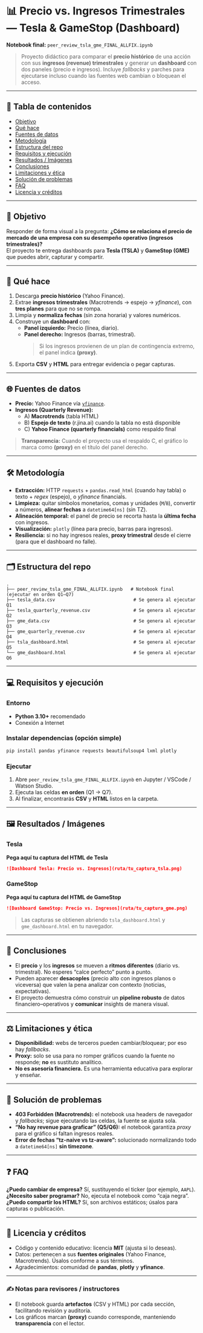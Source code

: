 # 📊 Precio vs. Ingresos Trimestrales — Tesla & GameStop (Dashboard)

**Notebook final:** `peer_review_tsla_gme_FINAL_ALLFIX.ipynb`  
> Proyecto didáctico para comparar el **precio histórico** de una acción con sus **ingresos (revenue) trimestrales** y generar un **dashboard** con dos paneles (precio e ingresos). Incluye *fallbacks* y parches para ejecutarse incluso cuando las fuentes web cambian o bloquean el acceso.

---

## 🧭 Tabla de contenidos
- [Objetivo](#objetivo)
- [Qué hace](#qué-hace)
- [Fuentes de datos](#fuentes-de-datos)
- [Metodología](#metodología)
- [Estructura del repo](#estructura-del-repo)
- [Requisitos y ejecución](#requisitos-y-ejecución)
- [Resultados / Imágenes](#resultados--imágenes)
- [Conclusiones](#conclusiones)
- [Limitaciones y ética](#limitaciones-y-ética)
- [Solución de problemas](#solución-de-problemas)
- [FAQ](#faq)
- [Licencia y créditos](#licencia-y-créditos)

---

## 🎯 Objetivo
Responder de forma visual a la pregunta: **¿Cómo se relaciona el precio de mercado de una empresa con su desempeño operativo (ingresos trimestrales)?**  
El proyecto te entrega dashboards para **Tesla (TSLA)** y **GameStop (GME)** que puedes abrir, capturar y compartir.

---

## 🧩 Qué hace
1. Descarga **precio histórico** (Yahoo Finance).
2. Extrae **ingresos trimestrales** (Macrotrends → espejo → *yfinance*), con **tres planes** para que no se rompa.
3. Limpia y **normaliza fechas** (sin zona horaria) y valores numéricos.
4. Construye un **dashboard** con:
   - **Panel izquierdo:** Precio (línea, diario).
   - **Panel derecho:** Ingresos (barras, trimestral).  
     > Si los ingresos provienen de un plan de contingencia extremo, el panel indica **(proxy)**.
5. Exporta **CSV** y **HTML** para entregar evidencia o pegar capturas.

---

## 🌐 Fuentes de datos
- **Precio:** Yahoo Finance vía [`yfinance`](https://github.com/ranaroussi/yfinance).  
- **Ingresos (Quarterly Revenue):**
  - A) **Macrotrends** (tabla HTML)
  - B) **Espejo de texto** (r.jina.ai) cuando la tabla no está disponible
  - C) **Yahoo Finance (quarterly financials)** como respaldo final

> **Transparencia:** Cuando el proyecto usa el respaldo C, el gráfico lo marca como **(proxy)** en el título del panel derecho.

---

## 🛠️ Metodología
- **Extracción:** HTTP `requests` + `pandas.read_html` (cuando hay tabla) o texto + *regex* (espejo), o *yfinance* financials.
- **Limpieza:** quitar símbolos monetarios, comas y unidades (`M`/`B`), convertir a números, **alinear fechas** a `datetime64[ns]` (sin TZ).
- **Alineación temporal:** el panel de precio se recorta hasta la **última fecha** con ingresos.
- **Visualización:** `plotly` (línea para precio, barras para ingresos).
- **Resiliencia:** si no hay ingresos reales, **proxy trimestral** desde el cierre (para que el dashboard no falle).

---

## 🗂️ Estructura del repo
```
.
├── peer_review_tsla_gme_FINAL_ALLFIX.ipynb   # Notebook final (ejecutar en orden Q1–Q7)
├── tesla_data.csv                             # Se genera al ejecutar Q1
├── tesla_quarterly_revenue.csv                # Se genera al ejecutar Q2
├── gme_data.csv                               # Se genera al ejecutar Q3
├── gme_quarterly_revenue.csv                  # Se genera al ejecutar Q4
├── tsla_dashboard.html                        # Se genera al ejecutar Q5
└── gme_dashboard.html                         # Se genera al ejecutar Q6
```

---

## 💻 Requisitos y ejecución

### Entorno
- **Python 3.10+** recomendado
- Conexión a Internet

### Instalar dependencias (opción simple)
```bash
pip install pandas yfinance requests beautifulsoup4 lxml plotly
```

### Ejecutar
1. Abre `peer_review_tsla_gme_FINAL_ALLFIX.ipynb` en Jupyter / VSCode / Watson Studio.
2. Ejecuta las celdas **en orden** (Q1 → Q7).  
3. Al finalizar, encontrarás **CSV** y **HTML** listos en la carpeta.

---

## 🖼️ Resultados / Imágenes

### Tesla
**Pega aquí tu captura del HTML de Tesla**  
```markdown
![Dashboard Tesla: Precio vs. Ingresos](ruta/tu_captura_tsla.png)
```

### GameStop
**Pega aquí tu captura del HTML de GameStop**  
```markdown
![Dashboard GameStop: Precio vs. Ingresos](ruta/tu_captura_gme.png)
```

> Las capturas se obtienen abriendo `tsla_dashboard.html` y `gme_dashboard.html` en tu navegador.

---

## 🧪 Conclusiones
- El **precio** y los **ingresos** se mueven a **ritmos diferentes** (diario vs. trimestral). No esperes “calce perfecto” punto a punto.
- Pueden aparecer **desacoples** (precio alto con ingresos planos o viceversa) que valen la pena analizar con contexto (noticias, expectativas).
- El proyecto demuestra cómo construir un **pipeline robusto** de datos financiero–operativos y **comunicar** insights de manera visual.

---

## ⚖️ Limitaciones y ética
- **Disponibilidad:** webs de terceros pueden cambiar/bloquear; por eso hay *fallbacks*.
- **Proxy:** solo se usa para no romper gráficos cuando la fuente no responde; **no** es sustituto analítico.
- **No es asesoría financiera.** Es una herramienta educativa para explorar y enseñar.

---

## 🧯 Solución de problemas
- **403 Forbidden (Macrotrends):** el notebook usa headers de navegador y *fallbacks*; sigue ejecutando las celdas, la fuente se ajusta sola.
- **“No hay revenue para graficar” (Q5/Q6):** el notebook garantiza *proxy* para el gráfico si faltan ingresos reales.
- **Error de fechas “tz-naive vs tz-aware”:** solucionado normalizando todo a `datetime64[ns]` **sin timezone**.

---

## ❓ FAQ
**¿Puedo cambiar de empresa?** Sí, sustituyendo el ticker (por ejemplo, `AAPL`).  
**¿Necesito saber programar?** No, ejecuta el notebook como “caja negra”.  
**¿Puedo compartir los HTML?** Sí, son archivos estáticos; úsalos para capturas o publicación.

---

## 📄 Licencia y créditos
- Código y contenido educativo: licencia **MIT** (ajusta si lo deseas).  
- Datos: pertenecen a sus **fuentes originales** (Yahoo Finance, Macrotrends). Úsalos conforme a sus términos.  
- Agradecimientos: comunidad de **pandas**, **plotly** y **yfinance**.

---

### ✍️ Notas para revisores / instructores
- El notebook guarda **artefactos** (CSV y HTML) por cada sección, facilitando revisión y auditoría.
- Los gráficos marcan **(proxy)** cuando corresponde, manteniendo **transparencia** con el lector.
